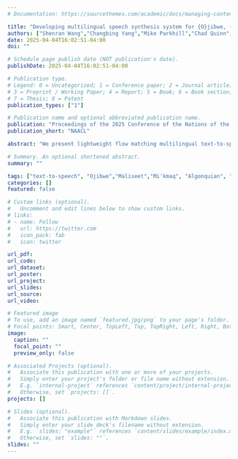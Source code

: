 ```yaml
---
# Documentation: https://sourcethemes.com/academic/docs/managing-content/

title: "Developing multilingual speech synthesis system for {O}jibwe, {M}i'kmaq, and {M}aliseet"
authors: ["Shenran Wang","Changbing Yang","Mike Parkhill","Chad Quinn",admin,"Jian Zhu"]
date: 2025-04-04T16:02:51-04:00
doi: ""

# Schedule page publish date (NOT publication's date).
publishDate: 2025-04-04T16:02:51-04:00

# Publication type.
# Legend: 0 = Uncategorized; 1 = Conference paper; 2 = Journal article;
# 3 = Preprint / Working Paper; 4 = Report; 5 = Book; 6 = Book section;
# 7 = Thesis; 8 = Patent
publication_types: ["1"]

# Publication name and optional abbreviated publication name.
publication: "Proceedings of the 2025 Conference of the Nations of the Americas Chapter of the Association for Computational Linguistics: Human Language Technologies (Volume 2: Short Papers)"
publication_short: "NAACL"

abstract: "We present lightweight flow matching multilingual text-to-speech (TTS) systems for Ojibwe, Mi’kmaq, and Maliseet, three Indigenous languages in North America. Our results show that training a multilingual TTS model on three typologically similar languages can improve the performance over monolingual models, especially when data are scarce. Attention-free architectures are highly competitive with self-attention architecture with higher memory efficiency. Our research provides technical development to language revitalization for low-resource languages but also highlights the cultural gap in human evaluation protocols, calling for a more community-centered approach to human evaluation."

# Summary. An optional shortened abstract.
summary: ""

tags: ["text-to-speech", "Ojibwe","Maliseet","Mi'kmaq", "Algonquian", "language revitalization"]
categories: []
featured: false

# Custom links (optional).
#   Uncomment and edit lines below to show custom links.
# links:
# - name: Follow
#   url: https://twitter.com
#   icon_pack: fab
#   icon: twitter

url_pdf:
url_code:
url_dataset:
url_poster:
url_project:
url_slides:
url_source:
url_video:

# Featured image
# To use, add an image named `featured.jpg/png` to your page's folder. 
# Focal points: Smart, Center, TopLeft, Top, TopRight, Left, Right, BottomLeft, Bottom, BottomRight.
image:
  caption: ""
  focal_point: ""
  preview_only: false

# Associated Projects (optional).
#   Associate this publication with one or more of your projects.
#   Simply enter your project's folder or file name without extension.
#   E.g. `internal-project` references `content/project/internal-project/index.md`.
#   Otherwise, set `projects: []`.
projects: []

# Slides (optional).
#   Associate this publication with Markdown slides.
#   Simply enter your slide deck's filename without extension.
#   E.g. `slides: "example"` references `content/slides/example/index.md`.
#   Otherwise, set `slides: ""`.
slides: ""
---
```

